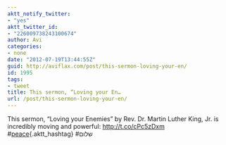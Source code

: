 ```yaml
---
aktt_notify_twitter:
- "yes"
aktt_twitter_id:
- "226009738243100674"
author: Avi
categories:
- none
date: "2012-07-19T13:44:55Z"
guid: http://aviflax.com/post/this-sermon-loving-your-en/
id: 1995
tags:
- tweet
title: This sermon, “Loving your En…
url: /post/this-sermon-loving-your-en/
---
```

This sermon, “Loving your Enemies” by Rev. Dr. Martin Luther King, Jr. is incredibly moving and powerful: <a href="http://t.co/cPc5zDxm" rel="nofollow">http://t.co/cPc5zDxm</a> #[peace](http://search.twitter.com/search?q=%23peace){.aktt_hashtag} #שלום